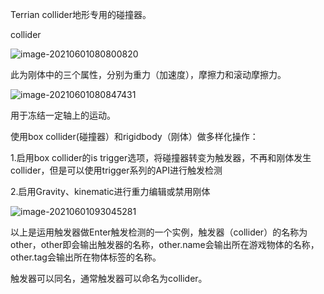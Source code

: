 Terrian collider地形专用的碰撞器。

collider

![image-20210601080800820](C:\Users\xuyouzhe1\AppData\Roaming\Typora\typora-user-images\image-20210601080800820.png)

此为刚体中的三个属性，分别为重力（加速度），摩擦力和滚动摩擦力。

![image-20210601080847431](C:\Users\xuyouzhe1\AppData\Roaming\Typora\typora-user-images\image-20210601080847431.png)

用于冻结一定轴上的运动。





使用box collider(碰撞器）和rigidbody（刚体）做多样化操作：

1.启用box collider的is trigger选项，将碰撞器转变为触发器，不再和刚体发生collider，但是可以使用trigger系列的API进行触发检测

2.启用Gravity、kinematic进行重力编辑或禁用刚体

![image-20210601093045281](C:\Users\xuyouzhe1\AppData\Roaming\Typora\typora-user-images\image-20210601093045281.png)

以上是运用触发器做Enter触发检测的一个实例，触发器（collider）的名称为other，other即会输出触发器的名称，other.name会输出所在游戏物体的名称，other.tag会输出所在物体标签的名称。

触发器可以同名，通常触发器可以命名为collider。

